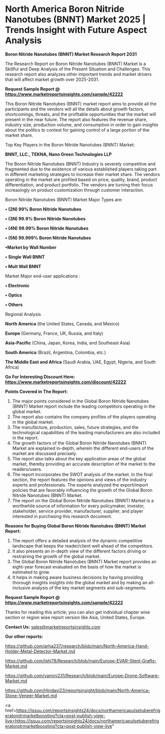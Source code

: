 # North America Boron Nitride Nanotubes (BNNT) Market 2025 | Trends Insight with Future Aspect Analysis

<strong>Boron Nitride Nanotubes (BNNT) Market Research Report 2031</strong>

The Research Report on Boron Nitride Nanotubes (BNNT) Market is a Skillful and Deep Analysis of the Present Situation and Challenges. This research report also analyzes other important trends and market drivers that will affect market growth over 2025-2031.

<strong>Request Sample Report @ <a href=https://www.marketreportsinsights.com/sample/42222>https://www.marketreportsinsights.com/sample/42222</a></strong>

This Boron Nitride Nanotubes (BNNT) market report aims to provide all the participants and the vendors will all the details about growth factors, shortcomings, threats, and the profitable opportunities that the market will present in the near future. The report also features the revenue share, industry size, production volume, and consumption in order to gain insights about the politics to contest for gaining control of a large portion of the market share.

Top Key Players in the Boron Nitride Nanotubes (BNNT) Market:

<strong>BNNT, LLC., TEKNA, Nano Green Technologies LLP</strong>

The Boron Nitride Nanotubes (BNNT) Industry is severely competitive and fragmented due to the existence of various established players taking part in different marketing strategies to increase their market share. The vendors operating in the market are profiled based on price, quality, brand, product differentiation, and product portfolio. The vendors are turning their focus increasingly on product customization through customer interaction.

Boron Nitride Nanotubes (BNNT) Market Major Types are:

<strong>•  (2N) 99% Boron Nitride Nanotubes

•  (3N) 99.9% Boron Nitride Nanotubes

•  (4N) 99.99% Boron Nitride Nanotubes

•  (5N) 99.999% Boron Nitride Nanotubes

•Market by Wall Number

•  Single Wall BNNT

•  Mult Wall BNNT</strong>

Market Major end-user applications :

<strong>•  Electronic

•  Optics

•  Others</strong>

Regional Analysis

</u><strong><b>North America</b></strong> (the United States, Canada, and Mexico)

<strong><b>Europe </b></strong>(Germany, France, UK, Russia, and Italy)

<strong><b>Asia-Pacific</b></strong> (China, Japan, Korea, India, and Southeast Asia)

<strong><b>South America</b></strong> (Brazil, Argentina, Colombia, etc.)

<strong><b>The Middle East and Africa</b></strong> (Saudi Arabia, UAE, Egypt, Nigeria, and South Africa)

<strong>Go For Interesting Discount Here: <a href=https://www.marketreportsinsights.com/discount/42222>https://www.marketreportsinsights.com/discount/42222</a></strong>

<strong>Points Covered in The Report:</strong>
<ol>
  <li>The major points considered in the Global Boron Nitride Nanotubes (BNNT) Market report include the leading competitors operating in the global market.</li>
  <li>The report also contains the company profiles of the players operating in the global market.</li>
  <li>The manufacture, production, sales, future strategies, and the technological capabilities of the leading manufacturers are also included in the report.</li>
  <li>The growth factors of the Global Boron Nitride Nanotubes (BNNT) Market are explained in-depth, wherein the different end-users of the market are discussed precisely.</li>
  <li>The report also talks about the key application areas of the global market, thereby providing an accurate description of the market to the readers/users.</li>
  <li>The report incorporates the SWOT analysis of the market. In the final section, the report features the opinions and views of the industry experts and professionals. The experts analyzed the export/import policies that are favorably influencing the growth of the Global Boron Nitride Nanotubes (BNNT) Market.</li>
  <li>The report on the Global Boron Nitride Nanotubes (BNNT) Market is a worthwhile source of information for every policymaker, investor, stakeholder, service provider, manufacturer, supplier, and player interested in purchasing this research document.</li>
</ol>
<strong>Reasons for Buying Global Boron Nitride Nanotubes (BNNT) Market Report:</strong>

<ol>
  <li>The report offers a detailed analysis of the dynamic competitive landscape that keeps the reader/client well ahead of the competitors.</li>
  <li>It also presents an in-depth view of the different factors driving or restraining the growth of the global market.</li>
  <li>The Global Boron Nitride Nanotubes (BNNT) Market report provides an eight-year forecast evaluated on the basis of how the market is estimated to grow.</li>
  <li>It helps in making aware business decisions by having providing thorough insights insights into the global market and by making an all-inclusive analysis of the key market segments and sub-segments.</li>
</ol>
<strong>Request Sample Report @ <a href=https://www.marketreportsinsights.com/sample/42222>https://www.marketreportsinsights.com/sample/42222</a></strong>


Thanks for reading this article; you can also get individual chapter wise section or region wise report version like Asia, United States, Europe.

<strong>Contact Us:</strong>
sales@marketreportsinsights.com

<strong>Our other reports:</strong>

<a href=https://github.com/arha237/research/blob/main/North-America-Hand-Holder-Metal-Detector-Market.md>https://github.com/arha237/research/blob/main/North-America-Hand-Holder-Metal-Detector-Market.md</a>

<a href=https://github.com/Ishi78/Research/blob/main/Europe-EVAR-Stent-Grafts-Market.md>https://github.com/Ishi78/Research/blob/main/Europe-EVAR-Stent-Grafts-Market.md</a>

<a href=https://github.com/yamini231/Research/blob/main/Europe-Drone-Software-Market.md>https://github.com/yamini231/Research/blob/main/Europe-Drone-Software-Market.md</a>

<a href=https://github.com/Hindavi23/reportsinsight/blob/main/North-America-Stone-Veneer-Market.md>https://github.com/Hindavi23/reportsinsight/blob/main/North-America-Stone-Veneer-Market.md</a>

<a href=https://issuu.com/reportsinsights24/docs/northamericapulsetuberefrigeratorptrmarketboosting?cta=post-publish-view-live>https://issuu.com/reportsinsights24/docs/northamericapulsetuberefrigeratorptrmarketboosting?cta=post-publish-view-live</a>"
